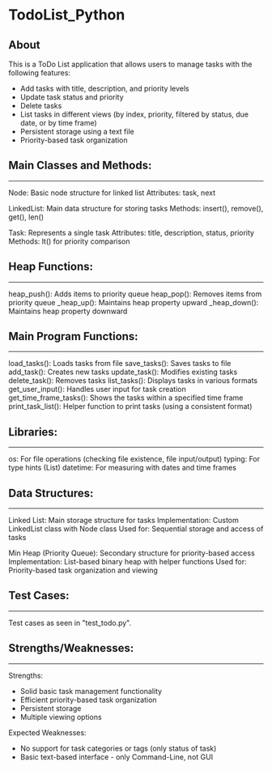 # TodoList_Python

## About  
This is a ToDo List application that allows users to manage tasks with the following features:
- Add tasks with title, description, and priority levels
- Update task status and priority
- Delete tasks
- List tasks in different views (by index, priority, filtered by status, due date, or by time frame)
- Persistent storage using a text file
- Priority-based task organization

## Main Classes and Methods:
---
Node: Basic node structure for linked list
Attributes: task, next

LinkedList: Main data structure for storing tasks
Methods: insert(), remove(), get(), len()

Task: Represents a single task
Attributes: title, description, status, priority
Methods: lt() for priority comparison

## Heap Functions:
---
heap_push(): Adds items to priority queue
heap_pop(): Removes items from priority queue
_heap_up(): Maintains heap property upward
_heap_down(): Maintains heap property downward

## Main Program Functions:
---
load_tasks(): Loads tasks from file
save_tasks(): Saves tasks to file
add_task(): Creates new tasks
update_task(): Modifies existing tasks
delete_task(): Removes tasks
list_tasks(): Displays tasks in various formats
get_user_input(): Handles user input for task creation
get_time_frame_tasks(): Shows the tasks within a specified time frame
print_task_list(): Helper function to print tasks (using a consistent format)


## Libraries:  
---  
os: For file operations (checking file existence, file input/output)
typing: For type hints (List)
datetime: For measuring with dates and time frames

## Data Structures:  
---  
Linked List: Main storage structure for tasks
Implementation: Custom LinkedList class with Node class
Used for: Sequential storage and access of tasks

Min Heap (Priority Queue): Secondary structure for priority-based access
Implementation: List-based binary heap with helper functions
Used for: Priority-based task organization and viewing


## Test Cases:  
---  
Test cases as seen in "test_todo.py".


## Strengths/Weaknesses:  
---  
Strengths:
- Solid basic task management functionality
- Efficient priority-based task organization
- Persistent storage
- Multiple viewing options

Expected Weaknesses:
- No support for task categories or tags (only status of task)
- Basic text-based interface - only Command-Line, not GUI
